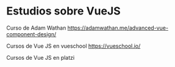 # Estudios sobre VueJS

Curso de Adam Wathan https://adamwathan.me/advanced-vue-component-design/

Cursos de Vue JS en vueschool https://vueschool.io/

Cursos de Vue JS en platzi

